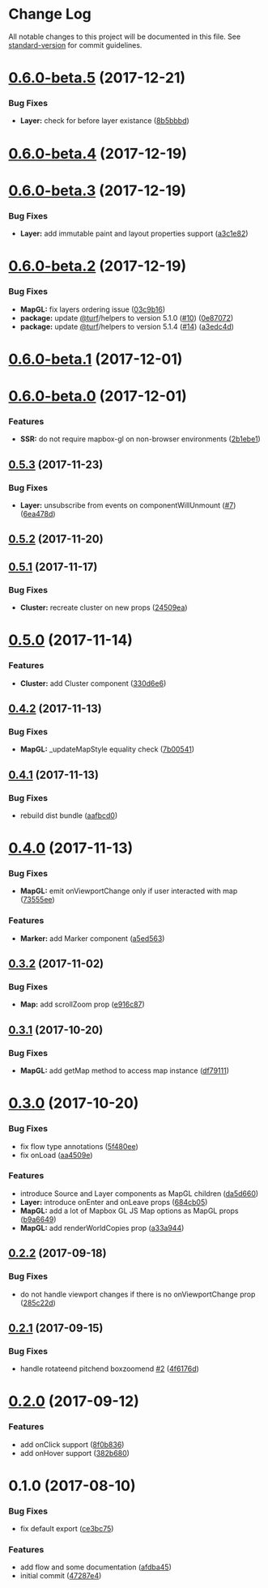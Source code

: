 # Change Log

All notable changes to this project will be documented in this file. See [standard-version](https://github.com/conventional-changelog/standard-version) for commit guidelines.

<a name="0.6.0-beta.5"></a>
# [0.6.0-beta.5](https://github.com/urbica/react-map-gl/compare/v0.6.0-beta.4...v0.6.0-beta.5) (2017-12-21)


### Bug Fixes

* **Layer:** check for before layer existance ([8b5bbbd](https://github.com/urbica/react-map-gl/commit/8b5bbbd))



<a name="0.6.0-beta.4"></a>
# [0.6.0-beta.4](https://github.com/urbica/react-map-gl/compare/v0.6.0-beta.3...v0.6.0-beta.4) (2017-12-19)



<a name="0.6.0-beta.3"></a>
# [0.6.0-beta.3](https://github.com/urbica/react-map-gl/compare/v0.6.0-beta.2...v0.6.0-beta.3) (2017-12-19)


### Bug Fixes

* **Layer:** add immutable paint and layout properties support ([a3c1e82](https://github.com/urbica/react-map-gl/commit/a3c1e82))



<a name="0.6.0-beta.2"></a>
# [0.6.0-beta.2](https://github.com/urbica/react-map-gl/compare/v0.6.0-beta.1...v0.6.0-beta.2) (2017-12-19)


### Bug Fixes

* **MapGL:** fix layers ordering issue ([03c9b16](https://github.com/urbica/react-map-gl/commit/03c9b16))
* **package:** update [@turf](https://github.com/turf)/helpers to version 5.1.0 ([#10](https://github.com/urbica/react-map-gl/issues/10)) ([0e87072](https://github.com/urbica/react-map-gl/commit/0e87072))
* **package:** update [@turf](https://github.com/turf)/helpers to version 5.1.4 ([#14](https://github.com/urbica/react-map-gl/issues/14)) ([a3edc4d](https://github.com/urbica/react-map-gl/commit/a3edc4d))



<a name="0.6.0-beta.1"></a>
# [0.6.0-beta.1](https://github.com/urbica/react-map-gl/compare/v0.6.0-beta.0...v0.6.0-beta.1) (2017-12-01)



<a name="0.6.0-beta.0"></a>
# [0.6.0-beta.0](https://github.com/urbica/react-map-gl/compare/v0.5.3...v0.6.0-beta.0) (2017-12-01)


### Features

* **SSR:** do not require mapbox-gl on non-browser environments ([2b1ebe1](https://github.com/urbica/react-map-gl/commit/2b1ebe1))



<a name="0.5.3"></a>
## [0.5.3](https://github.com/urbica/react-map-gl/compare/v0.5.2...v0.5.3) (2017-11-23)


### Bug Fixes

* **Layer:** unsubscribe from events on componentWillUnmount  ([#7](https://github.com/urbica/react-map-gl/issues/7)) ([6ea478d](https://github.com/urbica/react-map-gl/commit/6ea478d))



<a name="0.5.2"></a>
## [0.5.2](https://github.com/urbica/react-map-gl/compare/v0.5.1...v0.5.2) (2017-11-20)



<a name="0.5.1"></a>
## [0.5.1](https://github.com/urbica/react-map-gl/compare/v0.5.0...v0.5.1) (2017-11-17)


### Bug Fixes

* **Cluster:** recreate cluster on new props ([24509ea](https://github.com/urbica/react-map-gl/commit/24509ea))



<a name="0.5.0"></a>
# [0.5.0](https://github.com/urbica/react-map-gl/compare/v0.4.2...v0.5.0) (2017-11-14)


### Features

* **Cluster:** add Cluster component ([330d6e6](https://github.com/urbica/react-map-gl/commit/330d6e6))



<a name="0.4.2"></a>
## [0.4.2](https://github.com/urbica/react-map-gl/compare/v0.4.1...v0.4.2) (2017-11-13)


### Bug Fixes

* **MapGL:** _updateMapStyle equality check ([7b00541](https://github.com/urbica/react-map-gl/commit/7b00541))



<a name="0.4.1"></a>
## [0.4.1](https://github.com/urbica/react-map-gl/compare/v0.4.0...v0.4.1) (2017-11-13)


### Bug Fixes

* rebuild dist bundle ([aafbcd0](https://github.com/urbica/react-map-gl/commit/aafbcd0))



<a name="0.4.0"></a>
# [0.4.0](https://github.com/urbica/react-map-gl/compare/v0.3.2...v0.4.0) (2017-11-13)


### Bug Fixes

* **MapGL:** emit onViewportChange only if user interacted with map ([73555ee](https://github.com/urbica/react-map-gl/commit/73555ee))


### Features

* **Marker:** add Marker component ([a5ed563](https://github.com/urbica/react-map-gl/commit/a5ed563))



<a name="0.3.2"></a>
## [0.3.2](https://github.com/urbica/react-map-gl/compare/v0.3.1...v0.3.2) (2017-11-02)


### Bug Fixes

* **Map:** add scrollZoom prop ([e916c87](https://github.com/urbica/react-map-gl/commit/e916c87))



<a name="0.3.1"></a>
## [0.3.1](https://github.com/urbica/react-map-gl/compare/v0.3.0...v0.3.1) (2017-10-20)


### Bug Fixes

* **MapGL:** add getMap method to access map instance ([df79111](https://github.com/urbica/react-map-gl/commit/df79111))



<a name="0.3.0"></a>
# [0.3.0](https://github.com/urbica/react-map-gl/compare/v0.2.2...v0.3.0) (2017-10-20)


### Bug Fixes

* fix flow type annotations ([5f480ee](https://github.com/urbica/react-map-gl/commit/5f480ee))
* fix onLoad ([aa4509e](https://github.com/urbica/react-map-gl/commit/aa4509e))


### Features

* introduce Source and Layer components as MapGL children ([da5d660](https://github.com/urbica/react-map-gl/commit/da5d660))
* **Layer:** introduce onEnter and onLeave props ([684cb05](https://github.com/urbica/react-map-gl/commit/684cb05))
* **MapGL:** add a lot of Mapbox GL JS Map options as MapGL props ([b9a6649](https://github.com/urbica/react-map-gl/commit/b9a6649))
* **MapGL:** add renderWorldCopies prop ([a33a944](https://github.com/urbica/react-map-gl/commit/a33a944))



<a name="0.2.2"></a>
## [0.2.2](https://github.com/urbica/react-map-gl/compare/v0.2.1...v0.2.2) (2017-09-18)


### Bug Fixes

* do not handle viewport changes if there is no onViewportChange prop ([285c22d](https://github.com/urbica/react-map-gl/commit/285c22d))



<a name="0.2.1"></a>
## [0.2.1](https://github.com/urbica/react-map-gl/compare/v0.2.0...v0.2.1) (2017-09-15)


### Bug Fixes

* handle rotateend pitchend boxzoomend [#2](https://github.com/urbica/react-map-gl/issues/2) ([4f6176d](https://github.com/urbica/react-map-gl/commit/4f6176d))



<a name="0.2.0"></a>
# [0.2.0](https://github.com/urbica/react-map-gl/compare/v0.1.0...v0.2.0) (2017-09-12)


### Features

* add onClick support ([8f0b836](https://github.com/urbica/react-map-gl/commit/8f0b836))
* add onHover support ([382b680](https://github.com/urbica/react-map-gl/commit/382b680))



<a name="0.1.0"></a>
# 0.1.0 (2017-08-10)


### Bug Fixes

* fix default export ([ce3bc75](https://github.com/urbica/react-map-gl/commit/ce3bc75))


### Features

* add flow and some documentation ([afdba45](https://github.com/urbica/react-map-gl/commit/afdba45))
* initial commit ([47287e4](https://github.com/urbica/react-map-gl/commit/47287e4))
